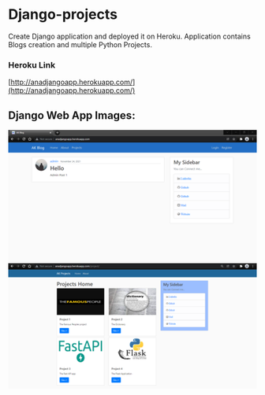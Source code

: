 # Django-projects
Create Django application and deployed it on Heroku. Application contains Blogs creation and multiple Python Projects.

### Heroku Link
[http://anadjangoapp.herokuapp.com/](http://anadjangoapp.herokuapp.com/)

## Django Web App Images:
![](Images/a11.PNG)
![](Images/a12.PNG)

